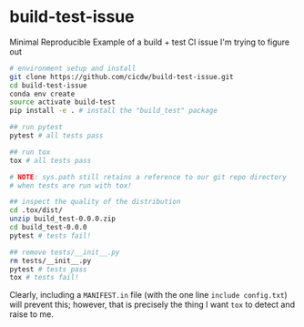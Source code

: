 # build-test-issue
Minimal Reproducible Example of a build + test CI issue I'm trying to figure out

```bash
# environment setup and install
git clone https://github.com/cicdw/build-test-issue.git
cd build-test-issue
conda env create
source activate build-test
pip install -e . # install the "build_test" package

## run pytest
pytest # all tests pass

## run tox
tox # all tests pass

# NOTE: sys.path still retains a reference to our git repo directory
# when tests are run with tox!

## inspect the quality of the distribution
cd .tox/dist/
unzip build_test-0.0.0.zip
cd build_test-0.0.0
pytest # tests fail!

## remove tests/__init__.py
rm tests/__init__.py
pytest # tests pass
tox # tests fail!
```

Clearly, including a `MANIFEST.in` file (with the one line `include config.txt`) will prevent this; however, that is precisely the thing I want `tox` to detect and raise to me.
